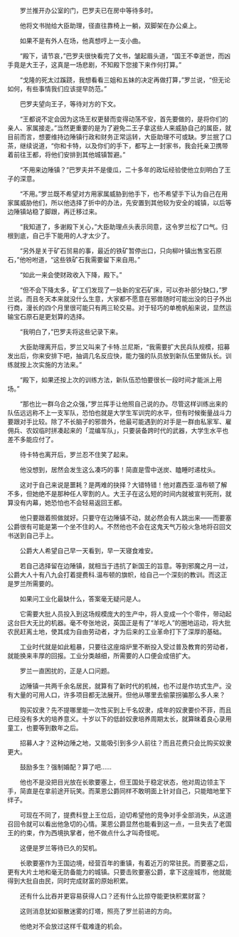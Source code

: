 　　罗兰推开办公室的门，巴罗夫已在房中等待多时。

　　他将文书抛给大臣助理，径直往靠椅上一躺，双脚架在办公桌上。

　　如果不是有外人在场，他真想哼上一支小曲。

　　“殿下，请节哀，”巴罗夫很快看完了文书，皱起眉头道，“国王不幸逝世，而凶手竟是大王子，这真是一场悲剧，不知殿下您接下来作何打算。”

　　“戈隆的死太过蹊跷，我想看看三姐和五妹的决定再做打算，”罗兰说，“但无论如何，有些事情我们应该提早防范。”

　　巴罗夫望向王子，等待对方的下文。

　　“王都说不定会因为这场王权更替而变得动荡不安，首先要做的，是将你们的亲人、家属接走。”当然更重要的是为了避免二王子拿这些人来威胁自己的属臣，就目前而言，想要维持边陲镇行政和财务正常运转，大臣助理不可或缺。罗兰抿了口茶，继续说道，“你和卡特，以及你们的手下，都写上一封家书，我会托亲卫携带着前往王都，将他们安排到其他城镇暂避。”

　　“不用来边陲镇？”巴罗夫并不是傻瓜，二十多年的政坛经验使他立刻明白了王子的深意。

　　“不用。”罗兰既不希望对方用家属威胁到他手下，也不希望手下认为自己在用家属威胁他们，所以他选择了折中的办法，先安置到其他较为安全的城镇，以后等边陲镇站稳了脚跟，再迁移过来。

　　“我知道了，多谢殿下关心，”大臣助理点头表示同意，这令罗兰松了口气。归根到底，自己手下能用的人才太少了。

　　“另外是关于矿石贸易的事，最近的铁矿暂停出口，只向柳叶镇出售宝石原石，”他吩咐道，“这些铁矿石我需要留下来自用。”

　　“如此一来会使财政收入下降，殿下。”

　　“但不会下降太多，矿工们发现了一处新的宝石矿床，可以弥补部分缺口，”罗兰说。而且冬天本来就没什么生意，大家都不愿意在邪兽随时可能出没的日子外出行商，漫长的四个月里很可能只有两三轮交易。对于轻巧的单桅帆船来说，显然运输宝石原石是更划算的选择。

　　“我明白了，”巴罗夫将这些记录下来。

　　大臣助理离开后，罗兰又叫来了卡特.兰尼斯，“我需要扩大民兵队规模，招募发出后，你来安排下吧，抽调几名反应快，能力强的队员放到新队伍里做队长。训练就按上次实施的方法来。”

　　“殿下，如果还按上次的训练方法，新队伍恐怕要很长一段时间才能派上用场。”

　　“那也比一群乌合之众强，”罗兰挥手让他照自己说的办。尽管这样训练出来的队伍远远称不上一支军队，恐怕也就是大学生军训完的水平，但有时候衡量战斗力要跟对手比较。除了不长脑子的邪兽外，他最可能遇到的对手是一群由私家军、雇佣兵、农奴临时拼凑起来的「混编军队」，只要装备跨时代的武器，大学生水平也差不多能应付了。

　　待卡特也离开后，罗兰忍不住笑了起来。

　　他没想到，居然会发生这么凑巧的事！简直是雪中送炭、瞌睡时递枕头。

　　这对于自己来说是噩耗？是两难的抉择？大错特错！他对嘉西亚.温布顿了解不多，但她绝不是那种任人宰割的人。大王子在这么短的时间内就被宣判死刑，就算没有内幕，她恐怕也不会轻易返回王都。

　　他只要跟着照做就好。只要守在边陲镇不动，就必然会有人跳出来——而要塞公爵很有可能是第一个坐不住的人。不然他也不会在这鬼天气万般火急地将召回文书送到自己手上。

　　公爵大人希望自己早一天看到，早一天寝食难安。

　　若自己选择留在边陲镇，就相当于违抗了新国王的旨意。等到邪魔之月一过，公爵大人十有八九会打着提费科.温布顿的旗帜，给自己一个深刻的教训。而这正是罗兰所需要的。

　　如果问工业化最缺什么，答案毫无疑问是人。

　　它需要大批人员投入到这场规模庞大的生产中，将人变成一个个零件，带动起这台巨大无比的机器。毫不夸张地说，英国正是有了“羊吃人”的圈地运动，将大批农民赶离土地，使其成为自由劳动者，才为后来的工业革命打下了深厚的基础。

　　工业时代就是如此粗暴，只要往这座熔炉里不断投入受过普及教育的劳动者，就能换来丰厚的回报。工业分类越细，所需要的人口便会成倍扩大。

　　罗兰一直困扰的，正是人口问题。

　　边陲镇一共两千余名居民，就算有了新时代的机械，也不过是作坊式生产。没有大量的可用人口，许多项目都无法展开。但他从哪里去偷蒙拐骗那么多人来？

　　购买奴隶？先不提哪里能一次性买到上千名奴隶，成年的奴隶要价不菲，而且已经没有多大的培养意义。十岁以下的低龄奴隶培养周期太长，就算昧着良心录用童工，也要等到数年之后。

　　招募人才？这种边陲之地，又能吸引到多少人前往？而且花费只会比购买奴隶更大。

　　鼓励多生？强制婚配？算了吧……

　　他也不是没把目光放在长歌要塞上，但王国处于稳定状态，他对周边领主下手，简直是在拿前途开玩笑。而莱恩公爵同样不敢明面上针对自己，只能暗地里下绊子。

　　可现在不同了，提费科登上王位后，迫切希望他的竞争对手全部消失，从这道召回令就可以看出他急切的心情。莱恩公爵显然也能看到这一点，一旦失去了老国王的约束，作为西境执掌者，他不做点什么才叫奇怪呢。

　　这便是罗兰等待已久的契机。

　　长歌要塞作为王国边境，经营百年的重镇，有着近万的常驻民。而要塞之后，更有大片土地和毫无防备能力的城镇。只要击败要塞公爵，拿下这座城市，他就能得到大批自由民，同时完成财富的原始积累。

　　还有什么比吞并更容易获得人口？还有什么比掠夺能更快积累财富？

　　这则消息犹如驱散迷雾的灯塔，照亮了罗兰前进的方向。

　　他绝对不会放过这样千载难逢的机会。
